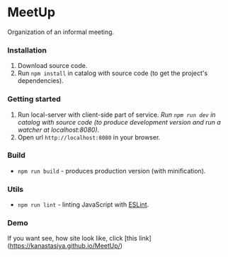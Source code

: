 # MeetUp

Organization of an informal meeting.


### Installation

1. Download source code.
2. Run `npm install` in catalog with source code (to get the project's dependencies).


### Getting started

1. Run local-server with client-side part of service.
*Run `npm run dev` in catalog with source code (to produce development version and run a watcher at localhost:8080)*.
2. Open url `http://localhost:8080` in your browser.


### Build

- `npm run build` - produces production version (with minification).


### Utils

- `npm run lint` - linting JavaScript with [ESLint](http://eslint.org/).

### Demo

If you want see, how site look like, click [this link] (https://kanastasiya.github.io/MeetUp/)

